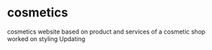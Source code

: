 # cosmetics
cosmetics website based on product and services of a cosmetic shop
worked on styling
Updating 
